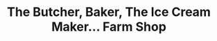 ---
title: "The Butcher, Baker, The Ice Cream Maker... Farm Shop"
url: /burton-on-trent/the-butcher-baker-the-ice-cream-maker-farm-shop/
shop: Feinkost
---